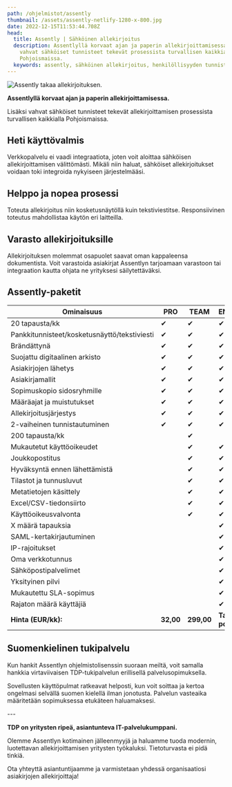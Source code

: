 ```yaml
---
path: /ohjelmistot/assently
thumbnail: /assets/assently-netlify-1280-x-800.jpg
date: 2022-12-15T11:53:44.708Z
head:
  title: Assently | Sähköinen allekirjoitus
  description: Assentlyllä korvaat ajan ja paperin allekirjoittamisessa. Lisäksi
    vahvat sähköiset tunnisteet tekevät prosessista turvallisen kaikkialla
    Pohjoismaissa.
  keywords: assently, sähköinen allekirjoitus, henkilöllisyyden tunnistus
---
```

![Assently takaa allekirjoituksen.](/assets/assently-netlify-1280-x-800.jpg)

**Assentlyllä korvaat ajan ja paperin allekirjoittamisessa.** 

Lisäksi vahvat sähköiset tunnisteet tekevät allekirjoittamisen prosessista turvallisen kaikkialla Pohjoismaissa.

## Heti käyttövalmis

Verkkopalvelu ei vaadi integraatiota, joten voit aloittaa sähköisen allekirjoittamisen välittömästi. Mikäli niin haluat, sähköiset allekirjoitukset voidaan toki integroida nykyiseen järjestelmääsi.

## Helppo ja nopea prosessi

Toteuta allekirjoitus niin kosketusnäytöllä kuin tekstiviestitse. Responsiivinen toteutus mahdollistaa käytön eri laitteilla.

## Varasto allekirjoituksille

Allekirjoituksen molemmat osapuolet saavat oman kappaleensa dokumentista. Voit varastoida asiakirjat Assentlyn tarjoamaan varastoon tai integraation kautta ohjata ne yrityksesi säilytettäväksi.

## Assently-paketit

| Ominaisuus                                   | PRO       | TEAM       | ENTERPRISE             |
| -------------------------------------------- | --------- | ---------- | ---------------------- |
| 20 tapausta/kk                               | ✔         | ✔          | ✔                      |
| Pankkitunnisteet/kosketusnäyttö/tekstiviesti | ✔         | ✔          | ✔                      |
| Brändättynä                                  | ✔         | ✔          | ✔                      |
| Suojattu digitaalinen arkisto                | ✔         | ✔          | ✔                      |
| Asiakirjojen lähetys                         | ✔         | ✔          | ✔                      |
| Asiakirjamallit                              | ✔         | ✔          | ✔                      |
| Sopimuskopio sidosryhmille                   | ✔         | ✔          | ✔                      |
| Määräajat ja muistutukset                    | ✔         | ✔          | ✔                      |
| Allekirjoitusjärjestys                       | ✔         | ✔          | ✔                      |
| 2-vaiheinen tunnistautuminen                 | ✔         | ✔          | ✔                      |
| 200 tapausta/kk                              |           | ✔          |                        |
| Mukautetut käyttöoikeudet                    |           | ✔          | ✔                      |
| Joukkopostitus                               |           | ✔          | ✔                      |
| Hyväksyntä ennen lähettämistä                |           | ✔          | ✔                      |
| Tilastot ja tunnusluvut                      |           | ✔          | ✔                      |
| Metatietojen käsittely                       |           | ✔          | ✔                      |
| Excel/CSV-tiedonsiirto                       |           | ✔          | ✔                      |
| Käyttöoikeusvalvonta                         |           | ✔          | ✔                      |
| X määrä tapauksia                            |           |            | ✔                      |
| SAML-kertakirjautuminen                      |           |            | ✔                      |
| IP-rajoitukset                               |           |            | ✔                      |
| Oma verkkotunnus                             |           |            | ✔                      |
| Sähköpostipalvelimet                         |           |            | ✔                      |
| Yksityinen pilvi                             |           |            | ✔                      |
| Mukautettu SLA-sopimus                       |           |            | ✔                      |
| Rajaton määrä käyttäjiä                      |           |            | ✔                      |
| **Hinta (EUR/kk):**                          | **32,00** | **299,00** | **Tarpeiden pohjalta** |

## Suomenkielinen tukipalvelu

Kun hankit Assentlyn ohjelmistolisenssin suoraan meiltä, voit samalla hankkia virtaviivaisen TDP-tukipalvelun erillisellä palvelusopimuksella.

Sovellusten käyttöpulmat ratkeavat helposti, kun voit soittaa ja kertoa ongelmasi selvällä suomen kielellä ilman jonotusta. Palvelun vasteaika määritetään sopimuksessa etukäteen haluamaksesi.

-﻿-- 

**TDP on yritysten ripeä, asiantunteva IT-palvelukumppani.** 

Olemme Assentlyn kotimainen jälleenmyyjä ja haluamme tuoda modernin, luotettavan allekirjoittamisen yritysten työkaluksi. Tietoturvasta ei pidä tinkiä.

Ota yhteyttä asiantuntijaamme ja varmistetaan yhdessä organisaatiosi asiakirjojen allekirjoittaja!